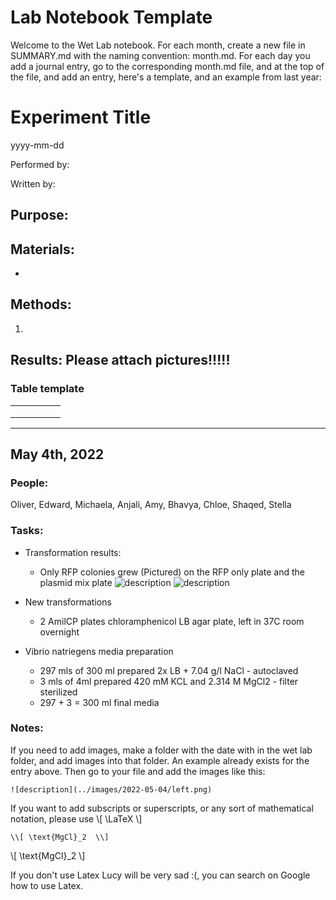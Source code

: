 # Lab Notebook Template

Welcome to the Wet Lab notebook. For each month, create a new file in SUMMARY.md with the naming convention: month.md. For each day you add a journal entry, go to the corresponding month.md file, and at the top of the file, and add an entry, here's a template, and an example from last year:

# Experiment Title
yyyy-mm-dd

Performed by:

Written by: 

## Purpose: 

## Materials:
* 

## Methods: 
1. 

## Results: Please attach pictures!!!!! 

### Table template 
|   |   |   |   |   |
|---|---|---|---|---|
|   |   |   |   |   |
|   |   |   |   |   |
|   |   |   |   |   |

--- 

## May 4th, 2022

### People: 
Oliver, Edward, Michaela, Anjali, Amy, Bhavya, Chloe, Shaqed, Stella

### Tasks: 

- Transformation results: 
  - Only RFP colonies grew (Pictured) on the RFP only plate and the plasmid mix plate
![description](../images/2022-05-04/left.png)
![description](../images/2022-05-04/right.png)


- New transformations
  - 2 AmilCP plates chloramphenicol LB agar plate, left in 37C room overnight

- Vibrio natriegens media preparation
  - 297 mls of 300 ml prepared 2x LB + 7.04 g/l NaCl - autoclaved
  - 3 mls of 4ml prepared 420 mM KCL and 2.314 M MgCl2 - filter sterilized
  - 297 + 3 = 300 ml final media 

### Notes: 

If you need to add images, make a folder with the date with in the wet lab folder, and add images into that folder. An example already exists for the entry above. Then go to your file and add the images like this:

`
![description](../images/2022-05-04/left.png)
`

If you want to add subscripts or superscripts, or any sort of mathematical notation, please use \\[ \LaTeX \\]

`
\\[ \text{MgCl}_2  \\]
`

\\[ \text{MgCl}_2 \\]

If you don't use Latex Lucy will be very sad :(, you can search on Google how to use Latex.
